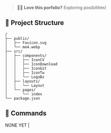 > 🧑‍🚀 **Love this porfolio?** Exploring posibilities!

## 🚀 Project Structure

```
/
├── public/
│   ├── Favicon.svg
│   └── me4.webp
├── src/
│   ├── components/
│   │   ├── IconCV
│   │   ├── IconDownload
│   │   ├── IconGit
│   │   ├── IconTw
│   │   └── LogoBz
│   ├── layouts/
│   │   └── Layout
│   └── pages/
│       └── index
└── package.json
```

## 🧞 Commands

NONE YET |
